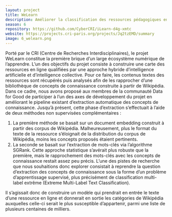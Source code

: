 ```yaml
---
layout: project  
title: WeLearn  
description: Améliorer la classification des ressources pédagogiques en ligne via une approche supervisée.  
season: 6
repository: https://github.com/CyberCRI/iLearn-d4g-xmtc  
website: https://projects.cri-paris.org/projects/Jq2tzEMD/summary  
image: 6_welearn.png
---
```


Porté par le CRI (Centre de Recherches Interdisciplinaires), le projet ​WeLearn​ constitue la première brique d’un large écosystème numérique de l’apprendre. L’un des objectifs du projet consiste à construire une carte des ressources en ligne qualifiées par une approche hybride d’intelligence artificielle et d’intelligence collective. Pour ce faire, les contenus textes des ressources sont récupérés puis analysés afin de les rapprocher d’une bibliothèque de concepts de connaissance construite à partir de Wikipédia. Dans ce cadre, nous avons proposé aux membres de la communauté Data for Good de participer à l’un des axes de développement du projet en améliorant le ​pipeline​ existant d’extraction automatique des concepts de connaissance.
Jusqu’à présent, cette phase d’extraction s’effectuait à l’aide de deux méthodes non supervisées complémentaires :
1. La première méthode se basait sur un ​document embedding​ construit à partir des corpus de Wikipédia. Malheureusement, plus le format du texte de la ressource s’éloignait de la distribution du corpus de Wikipédia, moins les concepts proposés étaient pertinents.
2. La seconde se basait sur l’extraction de mots-clés via l’algorithme SGRank. Cette approche statistique s’avérait plus robuste que la première, mais le rapprochement des mots-clés avec les concepts de connaissance restait assez peu précis.
L’une des pistes de recherche que nous souhaitions donc explorer consistait à reprendre la question d’extraction des concepts de connaissance sous la forme d’un problème d’apprentissage supervisé, plus précisément de classification multi-label extrême (​Extreme Multi-Label Text Classification​).

Il s’agissait donc de construire un modèle qui prendrait en entrée le texte d’une ressource en ligne et donnerait en sortie les catégories de Wikipédia auxquelles celle-ci serait le plus susceptible d’appartenir, parmi une liste de plusieurs centaines de milliers.